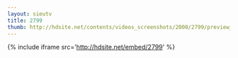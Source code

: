 ```yaml
---
layout: sieutv
title: 2799
thumb: http://hdsite.net/contents/videos_screenshots/2000/2799/preview_360p.mp4.jpg
---
```

{% include iframe src='http://hdsite.net/embed/2799' %}
 
